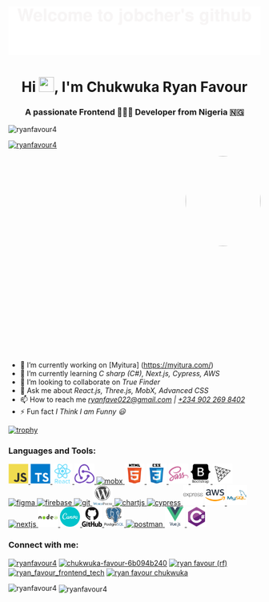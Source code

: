 [![MasterHead](https://github.com/BEPb/BEPb/blob/main/assets/Bottom_up.svg)](https://github.com/ryanfavour4?tab=achievements)
    <h1 align="center">Hi <img src="https://raw.githubusercontent.com/MartinHeinz/MartinHeinz/master/wave.gif" width="30" height="30" />, I'm Chukwuka Ryan Favour</h1>
    <h3 align="center">A passionate Frontend 👨🏾‍💻 Developer from Nigeria 🇳🇬</h3>
     <p align="left">
      <img
        src="https://komarev.com/ghpvc/?username=ryanfavour4&label=Profile%20views&color=0e75b6&style=flat"
        alt="ryanfavour4"
      />
    </p>
    <p align="left">
      <a href="https://twitter.com/ryanfavour4" target="blank"
        ><img
          src="https://img.shields.io/twitter/follow/ryanfavour4?logo=twitter&style=for-the-badge"
          alt="ryanfavour4"
      /></a>
    <div
      style="width: 100%; height: 0; padding-bottom: 75%; position: relative"
    >
      <img
        align="right"
        src="https://camo.githubusercontent.com/62da68eb62b1e5f175f7d1f0191dd89a653d7908feb22d37d4a0ab07365d6791/68747470733a2f2f6d656469612e67697068792e636f6d2f6d656469612f4d3967624264396e6244724f5475314d71782f67697068792e676966"
        width="150"
        height="180"
        style="border-radius: 100%; object-fit: cover"
        frameborder="0"
        class="giphy-embed"
      />
    </div>
    <ul align="left">                 
     <li>🔭 I’m currently working on [Myitura] (https://myitura.com/)</li>
     <li>🌱 I’m currently learning *C sharp (C#), Next.js, Cypress, AWS*</li>
     <li>👯 I’m looking to collaborate on *True Finder*</li>
     <li>💬 Ask me about *React.js, Three.js, MobX, Advanced CSS*</li>
     <li>📫 How to reach me *ryanfave022@gmail.com | <a href="tel:+2349022698402">+234 902 269 8402</a>*</li>
     <li>⚡ Fun fact *I Think I am Funny 😃*</li>
    </ul>
     <p align="left">
          [![trophy](https://github-profile-trophy.vercel.app/?username=ryo-ma)](https://github.com/ryanfavour4/github-profile-trophy)
    </p>
  </p>
    <h3 align="left">Languages and Tools:</h3>
   <p align="left">
      <a
        href="https://developer.mozilla.org/en-US/docs/Web/JavaScript"
        target="_blank"
        rel="noreferrer"
      >
        <img
          src="https://raw.githubusercontent.com/devicons/devicon/master/icons/javascript/javascript-original.svg"
          alt="javascript"
          width="40"
          height="40"
        />
      </a>
      <a
        href="https://www.typescriptlang.org/"
        target="_blank"
        rel="noreferrer"
      >
        <img
          src="https://raw.githubusercontent.com/devicons/devicon/master/icons/typescript/typescript-original.svg"
          alt="typescript"
          width="40"
          height="40"
        />
      </a>
      <a href="https://reactjs.org/" target="_blank" rel="noreferrer">
        <img
          src="https://raw.githubusercontent.com/devicons/devicon/master/icons/react/react-original-wordmark.svg"
          alt="react"
          width="40"
          height="40"
        />
      </a>
      <a href="https://redux.js.org" target="_blank" rel="noreferrer">
        <img
          src="https://raw.githubusercontent.com/devicons/devicon/master/icons/redux/redux-original.svg"
          alt="redux"
          width="40"
          height="40"
        />
      </a>
      <a href="https://mobx.js.org/README.html" target="_blank" rel="noreferrer">
        <img
          src="https://camo.githubusercontent.com/0dc3b9afa37acc792f49624b1f8dd364b55c9107167fd291ffde1d81917aceba/68747470733a2f2f6d6f62782e6a732e6f72672f6173736574732f6d6f62782e706e67"
          alt="mobx"
          width="40"
          height="40"
        />
      </a>
      <a href="https://www.w3.org/html/" target="_blank" rel="noreferrer">
        <img
          src="https://raw.githubusercontent.com/devicons/devicon/master/icons/html5/html5-original-wordmark.svg"
          alt="html5"
          width="40"
          height="40"
        />
      </a>
      <a href="https://www.w3schools.com/css/" target="_blank" rel="noreferrer">
        <img
          src="https://raw.githubusercontent.com/devicons/devicon/master/icons/css3/css3-original-wordmark.svg"
          alt="css3"
          width="40"
          height="40"
        />
      </a>
      <a href="https://sass-lang.com" target="_blank" rel="noreferrer">
        <img
          src="https://raw.githubusercontent.com/devicons/devicon/master/icons/sass/sass-original.svg"
          alt="sass"
          width="40"
          height="40"
        />
      </a>
      <a href="https://getbootstrap.com" target="_blank" rel="noreferrer">
        <img
          src="https://raw.githubusercontent.com/devicons/devicon/master/icons/bootstrap/bootstrap-plain-wordmark.svg"
          alt="bootstrap"
          width="40"
          height="40"
        />
      </a>
      <a href="https://threejs.org" target="_blank" rel="noreferrer">
        <img
          src="https://raw.githubusercontent.com/devicons/devicon/master/icons/threejs/threejs-original.svg"
          alt="threejs"
          width="40"
          height="40"
        />
      </a>
      <a href="https://www.figma.com/" target="_blank" rel="noreferrer">
        <img
          src="https://www.vectorlogo.zone/logos/figma/figma-icon.svg"
          alt="figma"
          width="40"
          height="40"
        />
      </a>
      <a href="https://firebase.google.com/" target="_blank" rel="noreferrer">
        <img
          src="https://www.vectorlogo.zone/logos/firebase/firebase-icon.svg"
          alt="firebase"
          width="40"
          height="40"
        />
      </a>
      <a href="https://git-scm.com/" target="_blank" rel="noreferrer">
        <img
          src="https://www.vectorlogo.zone/logos/git-scm/git-scm-icon.svg"
          alt="git"
          width="40"
          height="40"
        />
      </a>
      <a href="https://www.wordpress.org" target="_blank" rel="noreferrer">
        <img
          src="https://github.com/devicons/devicon/blob/master/icons/wordpress/wordpress-original.svg"
          alt="wordpress"
          width="40"
          height="40"
        />
      </a>
      <a href="https://www.chartjs.org" target="_blank" rel="noreferrer">
        <img
          src="https://www.chartjs.org/media/logo-title.svg"
          alt="chartjs"
          width="40"
          height="40"
        />
      </a>
      <a href="https://www.cypress.io" target="_blank" rel="noreferrer">
        <img
          src="https://raw.githubusercontent.com/simple-icons/simple-icons/6e46ec1fc23b60c8fd0d2f2ff46db82e16dbd75f/icons/cypress.svg"
          alt="cypress"
          width="40"
          height="40"
        />
      </a>
      <a href="https://expressjs.com" target="_blank" rel="noreferrer">
        <img
          src="https://raw.githubusercontent.com/devicons/devicon/master/icons/express/express-original-wordmark.svg"
          alt="express"
          width="40"
          height="40"
        />
      </a>
      <a href="https://aws.amazon.com" target="_blank" rel="noreferrer">
        <img
          src="https://raw.githubusercontent.com/devicons/devicon/master/icons/amazonwebservices/amazonwebservices-original-wordmark.svg"
          alt="aws"
          width="40"
          height="40"
        />
      </a>
      <a href="https://www.mysql.com/" target="_blank" rel="noreferrer">
        <img
          src="https://raw.githubusercontent.com/devicons/devicon/master/icons/mysql/mysql-original-wordmark.svg"
          alt="mysql"
          width="40"
          height="40"
        />
      </a>
      <a href="https://nextjs.org/" target="_blank" rel="noreferrer">
        <img
          src="https://cdn.worldvectorlogo.com/logos/nextjs-2.svg"
          alt="nextjs"
          width="40"
          height="40"
        />
      </a>
      <a href="https://nodejs.org" target="_blank" rel="noreferrer">
        <img
          src="https://raw.githubusercontent.com/devicons/devicon/master/icons/nodejs/nodejs-original-wordmark.svg"
          alt="nodejs"
          width="40"
          height="40"
        />
      </a>
     <a href="https://canva.com" target="_blank" rel="noreferrer">
        <img
          src="https://github.com/devicons/devicon/blob/master/icons/canva/canva-original.svg"
          alt="canva"
          width="40"
          height="40"
        />
      </a>
         <a href="https://github.com" target="_blank" rel="noreferrer">
        <img
          src="https://github.com/devicons/devicon/blob/master/icons/github/github-original-wordmark.svg"
          alt="github"
          width="40"
          height="40"
        />
      </a>
      <a href="https://www.postgresql.org" target="_blank" rel="noreferrer">
        <img
          src="https://raw.githubusercontent.com/devicons/devicon/master/icons/postgresql/postgresql-original-wordmark.svg"
          alt="postgresql"
          width="40"
          height="40"
        />
      </a>
      <a href="https://postman.com" target="_blank" rel="noreferrer">
        <img
          src="https://www.vectorlogo.zone/logos/getpostman/getpostman-icon.svg"
          alt="postman"
          width="40"
          height="40"
        />
      </a>
      <a href="https://vuejs.org/" target="_blank" rel="noreferrer">
        <img
          src="https://raw.githubusercontent.com/devicons/devicon/master/icons/vuejs/vuejs-original-wordmark.svg"
          alt="vuejs"
          width="40"
          height="40"
        />
      </a>
      <a href="https://www.w3schools.com/cs/" target="_blank" rel="noreferrer">
        <img
          src="https://raw.githubusercontent.com/devicons/devicon/master/icons/csharp/csharp-original.svg"
          alt="csharp"
          width="40"
          height="40"
        />
      </a>
    </p>
    <h3 align="left">Connect with me:</h3>
    <p align="left">
      <a href="https://twitter.com/ryanfavour4" target="blank"
        ><img
          align="center"
          src="https://raw.githubusercontent.com/rahuldkjain/github-profile-readme-generator/master/src/images/icons/Social/twitter.svg"
          alt="ryanfavour4"
          height="30"
          width="40"
      /></a>
      <a href="https://linkedin.com/in/chukwuka-favour-6b094b240" target="blank"
        ><img
          align="center"
          src="https://raw.githubusercontent.com/rahuldkjain/github-profile-readme-generator/master/src/images/icons/Social/linked-in-alt.svg"
          alt="chukwuka-favour-6b094b240"
          height="30"
          width="40"
      /></a>
      <a href="https://fb.com/ryanfavour12" target="blank"
        ><img
          align="center"
          src="https://raw.githubusercontent.com/rahuldkjain/github-profile-readme-generator/master/src/images/icons/Social/facebook.svg"
          alt="ryan favour (rf)"
          height="30"
          width="40"
      /></a>
      <a href="https://instagram.com/ryan_favour_frontend_tech" target="blank"
        ><img
          align="center"
          src="https://raw.githubusercontent.com/rahuldkjain/github-profile-readme-generator/master/src/images/icons/Social/instagram.svg"
          alt="ryan_favour_frontend_tech"
          height="30"
          width="40"
      /></a>
      <a href="https://youtube.com/@ryanfavourchukwuka6114" target="blank"
        ><img
          align="center"
          src="https://raw.githubusercontent.com/rahuldkjain/github-profile-readme-generator/master/src/images/icons/Social/youtube.svg"
          alt="ryan favour chukwuka"
          height="30"
          width="40"
      /></a>
    </p>
    <p>
      <img
        align="left"
        src="https://github-readme-stats.vercel.app/api/top-langs?username=ryanfavour4&show_icons=true&locale=en&layout=compact"
        alt="ryanfavour4"
      />
    </p>
    <p>
      &nbsp;<img
        align="center"
        src="https://github-readme-stats.vercel.app/api?username=ryanfavour4&show_icons=true&locale=en"
        alt="ryanfavour4"
      />
    </p>

